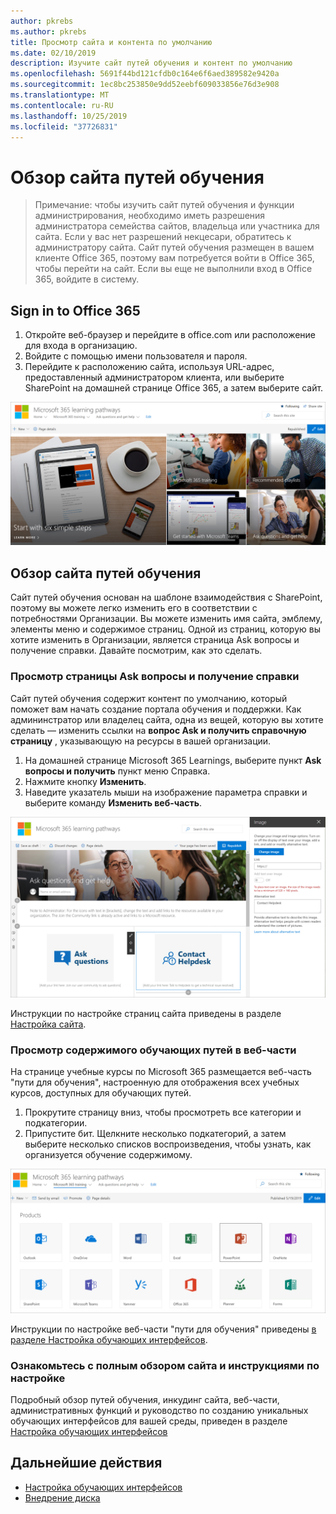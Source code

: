 ```yaml
---
author: pkrebs
ms.author: pkrebs
title: Просмотр сайта и контента по умолчанию
ms.date: 02/10/2019
description: Изучите сайт путей обучения и контент по умолчанию
ms.openlocfilehash: 5691f44bd121cfdb0c164e6f6aed389582e9420a
ms.sourcegitcommit: 1ec8bc253850e9dd52eebf609033856e76d3e908
ms.translationtype: MT
ms.contentlocale: ru-RU
ms.lasthandoff: 10/25/2019
ms.locfileid: "37726831"
---
```

# <a name="explore-the-learning-pathways-site"></a>Обзор сайта путей обучения

> Примечание: чтобы изучить сайт путей обучения и функции администрирования, необходимо иметь разрешения администратора семейства сайтов, владельца или участника для сайта. Если у вас нет разрешений некцесари, обратитесь к администратору сайта. Сайт путей обучения размещен в вашем клиенте Office 365, поэтому вам потребуется войти в Office 365, чтобы перейти на сайт. Если вы еще не выполнили вход в Office 365, войдите в систему. 

## <a name="sign-in-to-office-365"></a>Sign in to Office 365 

1.  Откройте веб-браузер и перейдите в office.com или расположение для входа в организацию. 
2.  Войдите с помощью имени пользователя и пароля.
3.  Перейдите к расположению сайта, используя URL-адрес, предоставленный администратором клиента, или выберите SharePoint на домашней странице Office 365, а затем выберите сайт. 

![кг-интродуЦинг. png](media/cg-introducing.png)

## <a name="explore-the-learning-pathways-site"></a>Обзор сайта путей обучения

Сайт путей обучения основан на шаблоне взаимодействия с SharePoint, поэтому вы можете легко изменить его в соответствии с потребностями Организации. Вы можете изменить имя сайта, эмблему, элементы меню и содержимое страниц. Одной из страниц, которую вы хотите изменить в Организации, является страница Ask вопросы и получение справки. Давайте посмотрим, как это сделать.

### <a name="view-the-ask-questions-and-get-help-page"></a>Просмотр страницы Ask вопросы и получение справки

Сайт путей обучения содержит контент по умолчанию, который поможет вам начать создание портала обучения и поддержки. Как админинстратор или владелец сайта, одна из вещей, которую вы хотите сделать — изменить ссылки на **вопрос Ask и получить справочную страницу** , указывающую на ресурсы в вашей организации. 

1.  На домашней странице Microsoft 365 Learnings, выберите пункт **Ask вопросы и получить** пункт меню Справка.
2.  Нажмите кнопку **Изменить**.
3.  Наведите указатель мыши на изображение параметра справки и выберите команду **Изменить веб-часть**.

![кг-едиселп. png](media/cg-edithelp.png)

Инструкции по настройке страниц сайта приведены в разделе [Настройка сайта](custom_edithelp.md).

### <a name="view-the-learning-pathways-content-in-the-web-part"></a>Просмотр содержимого обучающих путей в веб-части
На странице учебные курсы по Microsoft 365 размещается веб-часть "пути для обучения", настроенную для отображения всех учебных курсов, доступных для обучающих путей. 

1. Прокрутите страницу вниз, чтобы просмотреть все категории и подкатегории.
2. Припустите бит. Щелкните несколько подкатегорий, а затем выберите несколько списков воспроизведения, чтобы узнать, как организуется обучение содержимому. 

![кг-готоалл. png](media/cg-gotoall.png)

Инструкции по настройке веб-части "пути для обучения" приведены [в разделе Настройка обучающих интерфейсов](custom_overview.md).

### <a name="get-a-complete-site-tour-and-customization-guidance"></a>Ознакомьтесь с полным обзором сайта и инструкциями по настройке
Подробный обзор путей обучения, инкудинг сайта, веб-части, административных функций и руководство по созданию уникальных обучающих интерфейсов для вашей среды, приведен в разделе [Настройка обучающих интерфейсов](custom_overview.md)

## <a name="next-steps"></a>Дальнейшие действия
- [Настройка обучающих интерфейсов](custom_overview.md)
- [Внедрение диска](driveadoption.md) 
